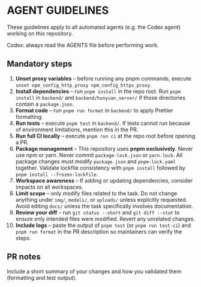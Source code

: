 # AGENT GUIDELINES

These guidelines apply to all automated agents (e.g. the Codex agent) working on this repository.

Codex: always read the AGENTS file before performing work.

## Mandatory steps

1. **Unset proxy variables** – before running any pnpm commands, execute `unset npm_config_http_proxy npm_config_https_proxy`.
2. **Install dependencies** – run `pnpm install` in the repo root. Run `pnpm install` in `backend/` and `backend/hunyuan_server/` if those directories contain a `package.json`.
3. **Format code** – run `pnpm run format` in `backend/` to apply Prettier formatting.
4. **Run tests** – execute `pnpm test` in `backend/`. If tests cannot run because of environment limitations, mention this in the PR.
5. **Run full CI locally** – execute `pnpm run ci` at the repo root before opening a PR.
6. **Package management** – This repository uses **pnpm exclusively**. Never use npm or yarn. Never commit `package-lock.json` or `yarn.lock`. All package changes must modify `package.json` and `pnpm-lock.yaml` together. Validate lockfile consistency with `pnpm install` followed by `pnpm install --frozen-lockfile`.
7. **Workspace awareness** – If adding or updating dependencies, consider impacts on all workspaces.
8. **Limit scope** – only modify files related to the task. Do not change anything under `img/`, `models/`, or `uploads/` unless explicitly requested. Avoid editing `docs/` unless the task specifically involves documentation.
9. **Review your diff** – run `git status --short` and `git diff --stat` to ensure only intended files were modified. Revert any unrelated changes.
10. **Include logs** – paste the output of `pnpm test` (or `pnpm run test-ci`) and `pnpm run format` in the PR description so maintainers can verify the steps.

## PR notes

Include a short summary of your changes and how you validated them (formatting and test output).

